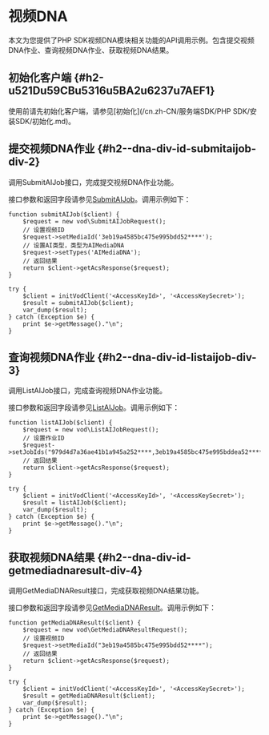 视频DNA 
==========================

本文为您提供了PHP SDK视频DNA模块相关功能的API调用示例。包含提交视频DNA作业、查询视频DNA作业、获取视频DNA结果。

初始化客户端 {#h2-u521Du59CBu5316u5BA2u6237u7AEF1}
--------------------------------------------

使用前请先初始化客户端，请参见[初始化](/cn.zh-CN/服务端SDK/PHP SDK/安装SDK/初始化.md)。

提交视频DNA作业 {#h2--dna-div-id-submitaijob-div-2}
---------------------------------------------

调用SubmitAIJob接口，完成提交视频DNA作业功能。

接口参数和返回字段请参见[SubmitAIJob](/cn.zh-CN/服务端API/视频AI/视频DNA/提交AI作业.md)。调用示例如下：

    function submitAIJob($client) {
        $request = new vod\SubmitAIJobRequest();
        // 设置视频ID
        $request->setMediaId('3eb19a4585bc475e995bdd52****');
        // 设置AI类型，类型为AIMediaDNA
        $request->setTypes('AIMediaDNA');
        // 返回结果
        return $client->getAcsResponse($request);
    }
    
    try {
        $client = initVodClient('<AccessKeyId>', '<AccessKeySecret>');
        $result = submitAIJob($client);
        var_dump($result);
    } catch (Exception $e) {
        print $e->getMessage()."\n";
    }



查询视频DNA作业 {#h2--dna-div-id-listaijob-div-3}
-------------------------------------------

调用ListAIJob接口，完成查询视频DNA作业功能。

接口参数和返回字段请参见[ListAIJob](/cn.zh-CN/服务端API/视频AI/视频DNA/查询AI作业.md)。调用示例如下：

    function listAIJob($client) {
        $request = new vod\ListAIJobRequest();
        // 设置作业ID
        $request->setJobIds("979d4d7a36ae41b1a945a252****,3eb19a4585bc475e995bddea52****");
        // 返回结果
        return $client->getAcsResponse($request);
    }
    
    try {
        $client = initVodClient('<AccessKeyId>', '<AccessKeySecret>');
        $result = listAIJob($client);
        var_dump($result);
    } catch (Exception $e) {
        print $e->getMessage()."\n";
    }



获取视频DNA结果 {#h2--dna-div-id-getmediadnaresult-div-4}
---------------------------------------------------

调用GetMediaDNAResult接口，完成获取视频DNA结果功能。

接口参数和返回字段请参见[GetMediaDNAResult](/cn.zh-CN/服务端API/视频AI/视频DNA/获取视频DNA结果.md)。调用示例如下：

    function getMediaDNAResult($client) {
        $request = new vod\GetMediaDNAResultRequest();
        // 设置视频ID
        $request->setMediaId("3eb19a4585bc475e995bdd52****");
        // 返回结果
        return $client->getAcsResponse($request);
    }
    
    try {
        $client = initVodClient('<AccessKeyId>', '<AccessKeySecret>');
        $result = getMediaDNAResult($client);
        var_dump($result);
    } catch (Exception $e) {
        print $e->getMessage()."\n";
    }


